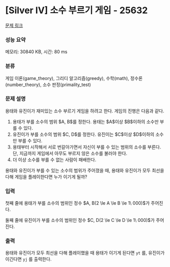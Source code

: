 # [Silver IV] 소수 부르기 게임 - 25632 

[문제 링크](https://www.acmicpc.net/problem/25632) 

### 성능 요약

메모리: 30840 KB, 시간: 80 ms

### 분류

게임 이론(game_theory), 그리디 알고리즘(greedy), 수학(math), 정수론(number_theory), 소수 판정(primality_test)

### 문제 설명

<p>용태와 유진이가 재미있는 소수 부르기 게임을 하려고 한다. 게임의 진행은 다음과 같다.</p>

<ol>
	<li>용태가 부를 소수의 범위 $A, B$를 정한다. 용태는 $A$이상 $B$이하의 소수만 부를 수 있다.</li>
	<li>유진이가 부를 소수의 범위 $C, D$를 정한다. 유진이는 $C$이상 $D$이하의 소수만 부를 수 있다.</li>
	<li>용태부터 시작해서 서로 번갈아가면서 자신이 부를 수 있는 범위의 소수를 부른다. 단, 지금까지 게임에서 아무도 부르지 않은 소수를 불러야 한다.</li>
	<li>더 이상 소수를 부를 수 없는 사람이 패배한다.</li>
</ol>

<p>용태와 유진이가 부를 수 있는 소수의 범위가 주어졌을 때, 용태와 유진이가 모두 최선을 다해 게임을 플레이한다면 누가 이기게 될까?</p>

### 입력 

 <p>첫째 줄에 용태가 부를 소수의 범위인 정수 $A, B(2 \le A \le B \le 1\ 000)$가 주어진다.</p>

<p>둘째 줄에 유진이가 부를 소수의 범위인 정수 $C, D(2 \le C \le D \le 1\ 000)$가 주어진다.</p>

### 출력 

 <p>용태와 유진이가 모두 최선을 다해 플레이했을 때 용태가 이기게 된다면 <code>yt</code> 를, 유진이가 이긴다면 <code>yj</code> 를 출력한다.</p>

